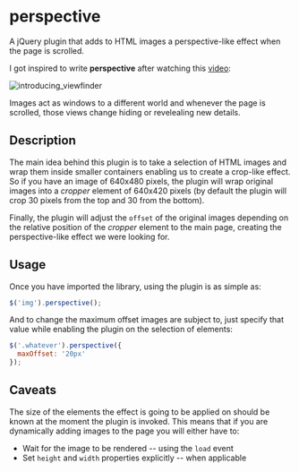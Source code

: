 perspective
===========

A jQuery plugin that adds to HTML images a perspective-like effect when the
page is scrolled.

I got inspired to write **perspective** after watching this
[video](http://youtu.be/1IH6FZlzTRY?t=7s):

![introducing_viewfinder](http://cdn.makeagif.com/media/1-26-2014/jgWkA0.gif)

Images act as windows to a different world and whenever the page is scrolled,
those views change hiding or revelealing new details.


Description
-----------

The main idea behind this plugin is to take a selection of HTML images and wrap
them inside smaller containers enabling us to create a crop-like effect.  So if
you have an image of 640x480 pixels, the plugin will wrap original images into
a _cropper_ element of 640x420 pixels (by default the plugin will crop 30
pixels from the top and 30 from the bottom).

Finally, the plugin will adjust the `offset` of the original images depending
on the relative position of the _cropper_ element to the main page, creating
the perspective-like effect we were looking for.


Usage
-----

Once you have imported the library, using the plugin is as simple as:

```javascript
$('img').perspective();
```

And to change the maximum offset images are subject to, just specify that value
while enabling the plugin on the selection of elements:

```javascript
$('.whatever').perspective({
  maxOffset: '20px'
});
```

Caveats
-------

The size of the elements the effect is going to be applied on should be known
at the moment the plugin is invoked.  This means that if you are dynamically
adding images to the page you will either have to:

- Wait for the image to be rendered -- using the `load` event
- Set `height` and `width` properties explicitly -- when applicable
